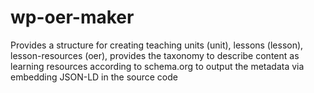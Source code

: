 # wp-oer-maker
Provides a structure for creating teaching units (unit), lessons (lesson), lesson-resources (oer), provides the taxonomy to describe content as learning resources according to schema.org to output the metadata via embedding JSON-LD in the source code
